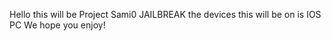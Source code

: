 Hello this will be Project Sami0 JAILBREAK the devices this will be on is 
IOS
PC
We hope you enjoy!

